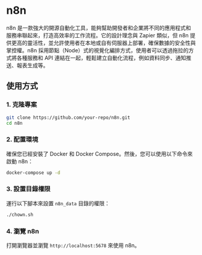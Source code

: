 # n8n

n8n 是一款強大的開源自動化工具，能夠幫助開發者和企業將不同的應用程式和服務串聯起來，打造高效率的工作流程。它的設計理念與 Zapier 類似，但 n8n 提供更高的靈活性，並允許使用者在本地或自有伺服器上部署，確保數據的安全性與掌控權。n8n 採用節點（Node）式的視覺化編排方式，使用者可以透過拖拉的方式將各種服務和 API 連結在一起，輕鬆建立自動化流程，例如資料同步、通知推送、報表生成等。

## 使用方式

### 1. 克隆專案

```bash
git clone https://github.com/your-repo/n8n.git
cd n8n
```

### 2. 配置環境

確保您已經安裝了 Docker 和 Docker Compose。然後，您可以使用以下命令來啟動 n8n：

```bash
docker-compose up -d
```

### 3. 設置目錄權限

運行以下腳本來設置 `n8n_data` 目錄的權限：

```bash
./chown.sh
```

### 4. 瀏覽 n8n

打開瀏覽器並瀏覽 `http://localhost:5678` 來使用 n8n。
